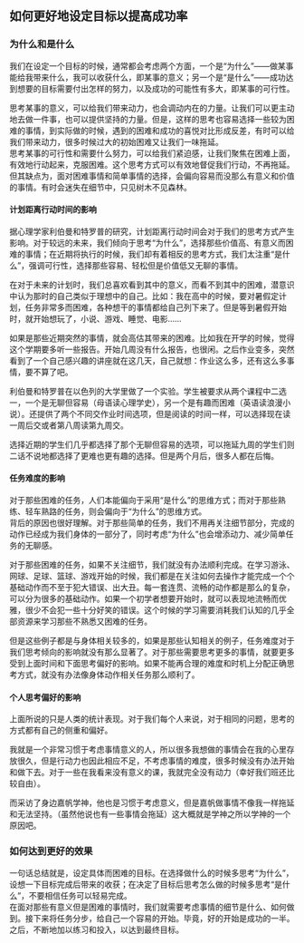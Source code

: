 ## 如何更好地设定目标以提高成功率

### 为什么和是什么

我们在设定一个目标的时候，通常都会考虑两个方面，一个是“为什么”——做某事能给我带来什么，我可以收获什么，即某事的意义；另一个是“是什么”——成功达到想要的目标需要付出怎样的努力，以及成功的可能性有多大，即某事的可行性。  

思考某事的意义，可以给我们带来动力，也会调动内在的力量。让我们可以更主动地去做一件事，也可以提供坚持的力量。但是，这样的思考也容易选择一些较为困难的事情，到实际做的时候，遇到的困难和成功的喜悦对比形成反差，有时可以给我们带来动力，很多时候过大的初始困难又让我们一味拖延。  
思考某事的可行性和需要什么努力，可以给我们紧迫感，让我们聚焦在困难上面，有效地行动起来，克服困难。这个思考方式可以有效地督促我们行动，不再拖延。但其缺点为，面对困难事情和简单事情的选择，会偏向容易而没那么有意义和价值的事情。有时会迷失在细节中，只见树木不见森林。  

#### 计划距离行动时间的影响

据心理学家利伯曼和特罗普的研究，计划距离行动时间会对于我们的思考方式产生影响。对于较远的未来，我们倾向于思考“为什么”，选择那些价值高、有意义而困难的事情；在近期将执行的时候，我们却有着相反的思考方式，我们太注重“是什么”，强调可行性，选择那些容易、轻松但是价值低又无聊的事情。  

在对于未来的计划时，我们总喜欢看到其中的意义，而看不到其中的困难，潜意识中认为那时的自己类似于理想中的自己。比如：我在高中的时候，要对暑假定计划，任务非常多而困难，各种想干的事情都给自己列下来了。但是等到暑假开始时，就开始想玩了，小说、游戏、睡觉、电影……  

如果是那些近期突然的事情，就会高估其带来的困难。比如我在开学的时候，觉得这个学期要多听一些报告。开始几周没有什么报告，也很闲。之后作业变多，突然看到了一个自己感兴趣的讲座就在这几天，自己就想：作业这么多，还有这么多事情，要不算了吧。

利伯曼和特罗普在以色列的大学里做了一个实验。学生被要求从两个课程中二选一，一个是无聊但容易（母语读心理学史），另一个是有趣而困难（英语读浪漫小说）。还提供了两个不同交作业时间选项，但是阅读的时间一样，可以选择现在读一周后交或者第八周读第九周交。  

选择近期的学生们几乎都选择了那个无聊但容易的选项，可以拖延九周的学生们则二话不说地都选择了更难也更有趣的选择。但是两个月后，很多人都在后悔。

#### 任务难度的影响

对于那些困难的任务，人们本能偏向于采用“是什么”的思维方式；而对于那些熟练、轻车熟路的任务，则会偏向于“为什么”的思维方式。  
背后的原因也很好理解。对于那些简单的任务，我们不用再关注细节部分，完成的动作已经成为我们身体的一部分了，同时考虑“为什么”也会增添动力、减少简单任务的无聊感。  

对于那些困难的任务，如果不关注细节，我们就没有办法顺利完成。在学习游泳、网球、足球、篮球、游戏开始的时候，我们都是在关注如何去操作才能完成一个个基础动作而不至于犯大错误、出大丑。每一套连贯、流畅的动作都是那么的复杂，可以分为很多的基础动作。如果一个初学者想要开始时，就可以表现地流畅而优雅，很少不会犯一些十分好笑的错误。这个时候的学习需要消耗我们认知的几乎全部资源来学习那些不熟悉又困难的任务。  

但是这些例子都是与身体相关较多的，如果是那些认知相关的例子，任务难度对于我们思考倾向的影响就没有那么显著了。对于那些需要思考更多的事情，就要更多受到上面时间和下面思考偏好的影响。如果不能再合理的难度和时机上分配正确思考方式，就没有办法像身体动作相关任务那么顺利了。

#### 个人思考偏好的影响

上面所说的只是人类的统计表现。对于我们每个人来说，对于相同的问题，思考的方式都有自己的侧重和偏好。  

我就是一个非常习惯于考虑事情意义的人，所以很多我想做的事情会在我的心里存放很久，但是行动力也因此相应不足，不考虑事情的难度，很多时候没有办法开始和做下去。对于一些在我看来没有意义的课，我就完全没有动力（幸好我们班还比较自由）。

而采访了身边嘉帆学神，他也是习惯于考虑意义，但是嘉帆做事情不像我一样拖延和无法坚持。（虽然他说也有一些事情会拖延）这大概就是学神之所以学神的一个原因吧。  

### 如何达到更好的效果

一句话总结就是，设定具体而困难的目标。在选择做什么的时候多思考“为什么”，设想一下目标完成后带来的收获；在决定了目标后思考怎么做的时候多思考“是什么”，不要相信任务可以轻易完成。  
在面对那些有意义但是困难的事情时，我们就需要考虑事情的细节是什么、如何做到。接下来将任务分步，给自己一个容易的开始。毕竟，好的开始是成功的一半。之后，不断地加以练习和投入，以达到最终目标。
